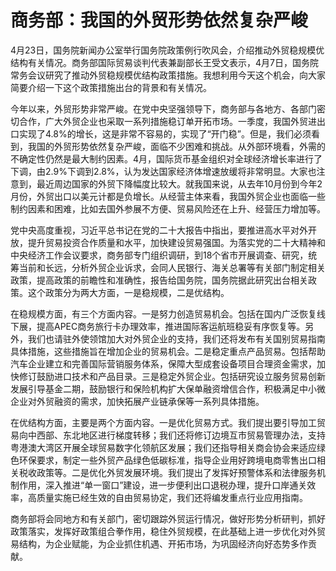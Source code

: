 # 商务部：我国的外贸形势依然复杂严峻

4月23日，国务院新闻办公室举行国务院政策例行吹风会，介绍推动外贸稳规模优结构有关情况。商务部国际贸易谈判代表兼副部长王受文表示，4月7日，国务院常务会议研究了推动外贸稳规模优结构政策措施。我想利用今天这个机会，向大家简要介绍一下这个政策措施出台的背景和有关情况。

今年以来，外贸形势非常严峻。在党中央坚强领导下，商务部与各地方、各部门密切合作，广大外贸企业也采取一系列措施稳订单开拓市场。一季度，我国外贸进出口实现了4.8%的增长，这是非常不容易的，实现了“开门稳”。但是，我们必须看到，我国的外贸形势依然复杂严峻，面临不少困难和挑战。从外部环境看，外需的不确定性仍然是最大制约因素。4月，国际货币基金组织对全球经济增长率进行了下调，由2.9%下调到2.8%，认为发达国家经济体增速放缓将非常明显。大家也注意到，最近周边国家的外贸下降幅度比较大。就我国来说，从去年10月份到今年2月份，外贸出口以美元计都是负增长。从经营主体来看，我国外贸企业也面临一些制约因素和困难，比如去国外参展不方便、贸易风险还在上升、经营压力增加等。

党中央高度重视，习近平总书记在党的二十大报告中指出，要推进高水平对外开放，提升贸易投资合作质量和水平，加快建设贸易强国。为落实党的二十大精神和中央经济工作会议要求，商务部专门组织调研，到18个省市开展调查、研究，统筹当前和长远，分析外贸企业诉求，会同人民银行、海关总署等有关部门制定相关政策，提高政策的前瞻性和准确性，报告给国务院，国务院据此研究出台相关政策。这个政策分为两大方面，一是稳规模，二是优结构。

在稳规模方面，有三个方面内容。一是努力创造贸易机会。包括在国内广泛恢复线下展，提高APEC商务旅行卡办理效率，推进国际客运航班稳妥有序恢复等。另外，我们也请驻外使领馆加大对外贸企业的支持，我们还将发布有关国别贸易指南具体措施，这些措施旨在增加企业的贸易机会。二是稳定重点产品贸易。包括帮助汽车企业建立和完善国际营销服务体系，保障大型成套设备项目合理资金需求，加快修订鼓励进口技术和产品目录。三是稳定外贸企业。包括研究设立服务贸易创新发展引导基金二期，鼓励银行和保险机构扩大保单融资增信合作，积极满足中小微企业对外贸融资的需求，加快拓展产业链承保等一系列具体措施。

在优结构方面，主要是两个方面内容。一是优化贸易方式。我们提出要引导加工贸易向中西部、东北地区进行梯度转移；我们还将修订边境互市贸易管理办法，支持粤港澳大湾区开展全球贸易数字化领航区发展；我们还指导相关商会协会来适应绿色环保要求，制定一些外贸产品绿色低碳标准，指导企业用好跨境电商零售出口相关税收政策等。二是优化外贸发展环境。我们提出了发挥好预警体系和法律服务机制作用，深入推进“单一窗口”建设，进一步便利出口退税办理，提升口岸通关效率，高质量实施已经生效的自由贸易协定，我们还将编发重点行业应用指南。

商务部将会同地方和有关部门，密切跟踪外贸运行情况，做好形势分析研判，抓好政策落实，发挥好政策组合拳作用，稳住外贸规模，在此基础上进一步优化对外贸易结构，为企业赋能，为企业抓住机遇、开拓市场，为巩固经济向好态势多作贡献。

